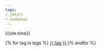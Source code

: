 ```yaml
---
tags:
- jekyll
- examples
---
```


{{site.time}}

{% for tag in tags %}
<a href="{{ site.baseurl }}/tags#{{ tag | slugize }}">
  {{ tag }}
</a>
{% endfor %}
